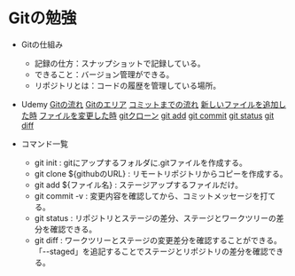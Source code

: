 # Gitの勉強
- Gitの仕組み
    - 記録の仕方：スナップショットで記録している。
    - できること：バージョン管理ができる。
    - リポジトリとは：コードの履歴を管理している場所。

- Udemy
    [Gitの流れ](./_img/udemy1.jpg)
    [Gitのエリア](./_img/udemy2.jpg)
    [コミットまでの流れ](./_img/udemy3.jpg)
    [新しいファイルを追加した時](./_img/udemy4.jpg)
    [ファイルを変更した時](./_img/udemy5.jpg)
    [gitクローン](./_img/udemy6.jpg)
    [git add](./_img/udemy7.jpg)
    [git commit](./_img/udemy8.jpg)
    [git status](./_img/udemy9.jpg)
    [git diff]()

- コマンド一覧
    - git init : gitにアップするフォルダに.gitファイルを作成する。
    - git clone ${githubのURL} : リモートリポジトリからコピーを作成する。
    - git add ${ファイル名} : ステージアップするファイルだけ。
    - git commit -v : 変更内容を確認してから、コミットメッセージを打てる。
    - git status : リポジトリとステージの差分、ステージとワークツリーの差分を確認できる。
    - git diff : ワークツリーとステージの変更差分を確認することができる。「--staged」を追記することでステージとリポジトリの差分を確認できる。 